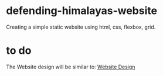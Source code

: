 # defending-himalayas-website
Creating a simple static website using html, css, flexbox, grid.

# to do
The Website design will be similar to: [Website Design](https://nifty-bohr-a9a59c.netlify.app/)
